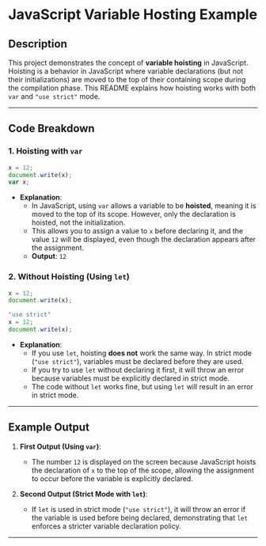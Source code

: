 
# JavaScript Variable Hosting Example

## Description

This project demonstrates the concept of **variable hoisting** in JavaScript. Hoisting is a behavior in JavaScript where variable declarations (but not their initializations) are moved to the top of their containing scope during the compilation phase. This README explains how hoisting works with both `var` and `"use strict"` mode.

---

## Code Breakdown

### 1. **Hoisting with `var`**

```javascript
x = 12;
document.write(x);
var x;
```

- **Explanation**:
  - In JavaScript, using `var` allows a variable to be **hoisted**, meaning it is moved to the top of its scope. However, only the declaration is hoisted, not the initialization.
  - This allows you to assign a value to `x` before declaring it, and the value `12` will be displayed, even though the declaration appears after the assignment.
  - **Output**: `12`

### 2. **Without Hoisting (Using `let`)**

```javascript
x = 12;
document.write(x);

"use strict"
x = 12;
document.write(x);
```

- **Explanation**:
  - If you use `let`, hoisting **does not** work the same way. In strict mode (`"use strict"`), variables must be declared before they are used.
  - If you try to use `let` without declaring it first, it will throw an error because variables must be explicitly declared in strict mode.
  - The code without `let` works fine, but using `let` will result in an error in strict mode.

---


## Example Output

1. **First Output (Using `var`)**:  
   - The number `12` is displayed on the screen because JavaScript hoists the declaration of `x` to the top of the scope, allowing the assignment to occur before the variable is explicitly declared.
   
2. **Second Output (Strict Mode with `let`)**:  
   - If `let` is used in strict mode (`"use strict"`), it will throw an error if the variable is used before being declared, demonstrating that `let` enforces a stricter variable declaration policy.

---

